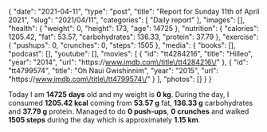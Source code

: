 {
    "date": "2021-04-11",
    "type": "post",
    "title": "Report for Sunday 11th of April 2021",
    "slug": "2021\/04\/11",
    "categories": [
        "Daily report"
    ],
    "images": [],
    "health": {
        "weight": 0,
        "height": 173,
        "age": 14725
    },
    "nutrition": {
        "calories": 1205.42,
        "fat": 53.57,
        "carbohydrates": 136.33,
        "protein": 37.79
    },
    "exercise": {
        "pushups": 0,
        "crunches": 0,
        "steps": 1505
    },
    "media": {
        "books": [],
        "podcast": [],
        "youtube": [],
        "movies": [
            {
                "id": "tt4284216",
                "title": "Hilleo",
                "year": "2014",
                "url": "https:\/\/www.imdb.com\/title\/tt4284216\/"
            },
            {
                "id": "tt4799574",
                "title": "Oh Naui Gwishinnim",
                "year": "2015",
                "url": "https:\/\/www.imdb.com\/title\/tt4799574\/"
            }
        ],
        "photos": []
    }
}

Today I am <strong>14725 days</strong> old and my weight is <strong>0 kg</strong>. During the day, I consumed <strong>1205.42 kcal</strong> coming from <strong>53.57 g</strong> fat, <strong>136.33 g</strong> carbohydrates and <strong>37.79 g</strong> protein. Managed to do <strong>0 push-ups</strong>, <strong>0 crunches</strong> and walked <strong>1505 steps</strong> during the day which is approximately <strong>1.15 km</strong>.